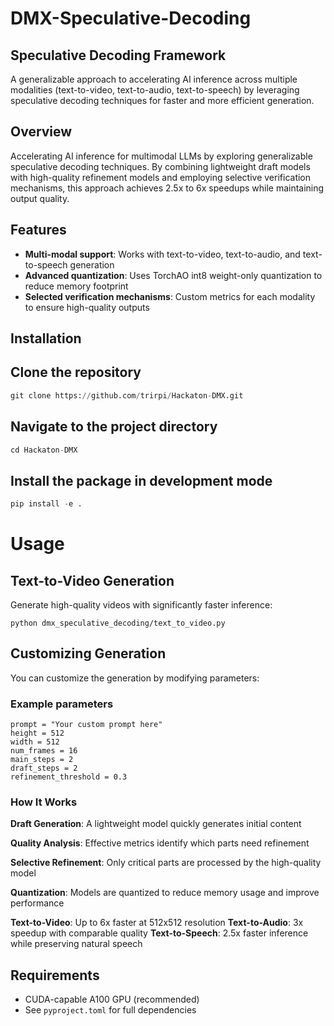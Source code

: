 # DMX-Speculative-Decoding

## Speculative Decoding Framework

A generalizable approach to accelerating AI inference across multiple modalities (text-to-video, text-to-audio, text-to-speech) by leveraging speculative decoding techniques for faster and more efficient generation.

## Overview

Accelerating AI inference for multimodal LLMs by exploring generalizable speculative decoding techniques. By combining lightweight draft models with high-quality refinement models and employing selective verification mechanisms, this approach achieves 2.5x to 6x speedups while maintaining output quality.

## Features

- **Multi-modal support**: Works with text-to-video, text-to-audio, and text-to-speech generation
- **Advanced quantization**: Uses TorchAO int8 weight-only quantization to reduce memory footprint
- **Selected verification mechanisms**: Custom metrics for each modality to ensure high-quality outputs

## Installation

## Clone the repository
```python
git clone https://github.com/trirpi/Hackaton-DMX.git
```

## Navigate to the project directory
```python
cd Hackaton-DMX
```

## Install the package in development mode
```python
pip install -e .
```

# Usage

## Text-to-Video Generation

Generate high-quality videos with significantly faster inference:

```python dmx_speculative_decoding/text_to_video.py```

## Customizing Generation
You can customize the generation by modifying parameters:

### Example parameters
```
prompt = "Your custom prompt here"
height = 512
width = 512
num_frames = 16
main_steps = 2
draft_steps = 2
refinement_threshold = 0.3
```

### How It Works

**Draft Generation**: A lightweight model quickly generates initial content
   
**Quality Analysis**: Effective metrics identify which parts need refinement

**Selective Refinement**: Only critical parts are processed by the high-quality model

**Quantization**: Models are quantized to reduce memory usage and improve performance

**Text-to-Video**: Up to 6x faster at 512x512 resolution
**Text-to-Audio**: 3x speedup with comparable quality
**Text-to-Speech**: 2.5x faster inference while preserving natural speech

## Requirements  

- CUDA-capable A100 GPU (recommended)  
- See `pyproject.toml` for full dependencies 



